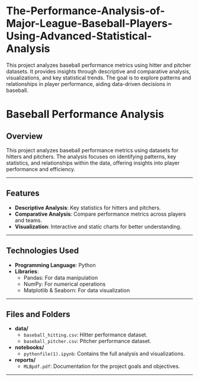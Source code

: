 # The-Performance-Analysis-of-Major-League-Baseball-Players-Using-Advanced-Statistical-Analysis
This project analyzes baseball performance metrics using hitter and pitcher datasets. It provides insights through descriptive and comparative analysis, visualizations, and key statistical trends. The goal is to explore patterns and relationships in player performance, aiding data-driven decisions in baseball.
# **Baseball Performance Analysis**

## **Overview**
This project analyzes baseball performance metrics using datasets for hitters and pitchers. The analysis focuses on identifying patterns, key statistics, and relationships within the data, offering insights into player performance and efficiency.

---

## **Features**
- **Descriptive Analysis**: Key statistics for hitters and pitchers.
- **Comparative Analysis**: Compare performance metrics across players and teams.
- **Visualization**: Interactive and static charts for better understanding.

---

## **Technologies Used**
- **Programming Language**: Python
- **Libraries**:
  - Pandas: For data manipulation
  - NumPy: For numerical operations
  - Matplotlib & Seaborn: For data visualization

---

## **Files and Folders**
- **data/**
  - `baseball_hitting.csv`: Hitter performance dataset.
  - `baseball_pitcher.csv`: Pitcher performance dataset.
- **notebooks/**
  - `pythonfile(1).ipynb`: Contains the full analysis and visualizations.
- **reports/**
  - `MLBpdf.pdf`: Documentation for the project goals and objectives.

---

 
